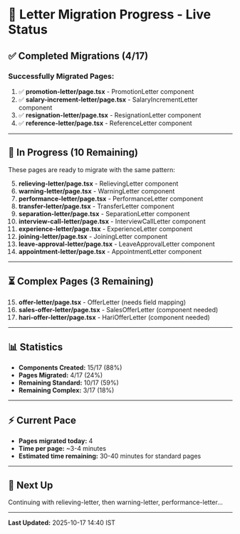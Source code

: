 # 🚀 Letter Migration Progress - Live Status

## ✅ **Completed Migrations (4/17)**

### **Successfully Migrated Pages:**

1. ✅ **promotion-letter/page.tsx** - PromotionLetter component
2. ✅ **salary-increment-letter/page.tsx** - SalaryIncrementLetter component  
3. ✅ **resignation-letter/page.tsx** - ResignationLetter component
4. ✅ **reference-letter/page.tsx** - ReferenceLetter component

---

## 🔄 **In Progress (10 Remaining)**

These pages are ready to migrate with the same pattern:

5. **relieving-letter/page.tsx** - RelievingLetter component
6. **warning-letter/page.tsx** - WarningLetter component
7. **performance-letter/page.tsx** - PerformanceLetter component
8. **transfer-letter/page.tsx** - TransferLetter component
9. **separation-letter/page.tsx** - SeparationLetter component
10. **interview-call-letter/page.tsx** - InterviewCallLetter component
11. **experience-letter/page.tsx** - ExperienceLetter component
12. **joining-letter/page.tsx** - JoiningLetter component
13. **leave-approval-letter/page.tsx** - LeaveApprovalLetter component
14. **appointment-letter/page.tsx** - AppointmentLetter component

---

## ⏳ **Complex Pages (3 Remaining)**

15. **offer-letter/page.tsx** - OfferLetter (needs field mapping)
16. **sales-offer-letter/page.tsx** - SalesOfferLetter (component needed)
17. **hari-offer-letter/page.tsx** - HariOfferLetter (component needed)

---

## 📊 **Statistics**

- **Components Created:** 15/17 (88%)
- **Pages Migrated:** 4/17 (24%)
- **Remaining Standard:** 10/17 (59%)
- **Remaining Complex:** 3/17 (18%)

---

## ⚡ **Current Pace**

- **Pages migrated today:** 4
- **Time per page:** ~3-4 minutes
- **Estimated time remaining:** 30-40 minutes for standard pages

---

## 🎯 **Next Up**

Continuing with relieving-letter, then warning-letter, performance-letter...

---

**Last Updated:** 2025-10-17 14:40 IST
